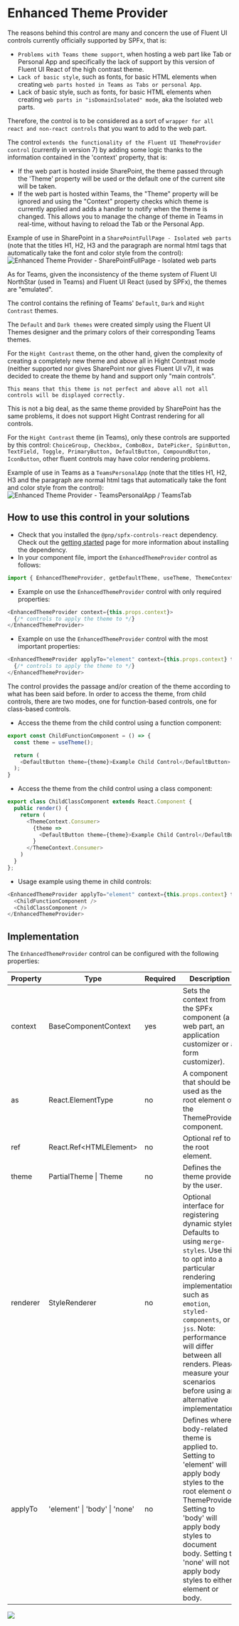 # Enhanced Theme Provider

The reasons behind this control are many and concern the use of Fluent UI controls currently officially supported by SPFx, that is:

- `Problems with Teams theme support`, when hosting a web part like Tab or Personal App and specifically the lack of support by this version of Fluent UI React of the high contrast theme.
- `Lack of basic style`, such as fonts, for basic HTML elements when creating `web parts hosted in Teams as Tabs or personal App`.
- Lack of basic style, such as fonts, for basic HTML elements when creating `web parts in "isDomainIsolated" mode`, aka the Isolated web parts.

Therefore, the control is to be considered as a sort of `wrapper for all react and non-react controls` that you want to add to the web part.

The control `extends the functionality of the Fluent UI ThemeProvider control` (currently in version 7) by adding some logic thanks to the information contained in the 'context' property, that is:

- If the web part is hosted inside SharePoint, the theme passed through the 'Theme' property will be used or the default one of the current site will be taken.
- If the web part is hosted within Teams, the "Theme" property will be ignored and using the "Context" property checks which theme is currently applied and adds a handler to notify when the theme is changed. This allows you to manage the change of theme in Teams in real-time, without having to reload the Tab or the Personal App.

Example of use in SharePoint in a `SharePointFullPage - Isolated web parts` (note that the titles H1, H2, H3 and the paragraph are normal html tags that automatically take the font and color style from the control):
![Enhanced Theme Provider - SharePointFullPage - Isolated web parts](../assets/EnhancedThemeProviderSharePoint.gif)

As for Teams, given the inconsistency of the theme system of Fluent UI NorthStar (used in Teams) and Fluent UI React (used by SPFx), the themes are "emulated".

The control contains the refining of Teams' `Default`, `Dark` and `Hight Contrast` themes.

The `Default` and `Dark themes` were created simply using the Fluent UI Themes designer and the primary colors of their corresponding Teams themes.

For the `Hight Contrast` theme, on the other hand, given the complexity of creating a completely new theme and above all in Hight Contrast mode (neither supported nor gives SharePoint nor gives Fluent UI v7), it was decided to create the theme by hand and support only "main controls".

`This means that this theme is not perfect and above all not all controls will be displayed correctly.`

This is not a big deal, as the same theme provided by SharePoint has the same problems, it does not support Hight Contrast rendering for all controls.

For the `Hight Contrast` theme (in Teams), only these controls are supported by this control: `ChoiceGroup, Checkbox, ComboBox, DatePicker, SpinButton, TextField, Toggle, PrimaryButton, DefaultButton, CompoundButton, IconButton`, other fluent controls may have color rendering problems.

Example of use in Teams as a `TeamsPersonalApp` (note that the titles H1, H2, H3 and the paragraph are normal html tags that automatically take the font and color style from the control):
![Enhanced Theme Provider - TeamsPersonalApp / TeamsTab](../assets/EnhancedThemeProviderTeams.gif)

## How to use this control in your solutions

- Check that you installed the `@pnp/spfx-controls-react` dependency. Check out the [getting started](../../#getting-started) page for more information about installing the dependency.
- In your component file, import the `EnhancedThemeProvider` control as follows:

```TypeScript
import { EnhancedThemeProvider, getDefaultTheme, useTheme, ThemeContext } from "@pnp/spfx-controls-react/lib/EnhancedThemeProvider";
```

- Example on use the `EnhancedThemeProvider` control with only required properties:

```TypeScript
<EnhancedThemeProvider context={this.props.context}>
  {/* controls to apply the theme to */}
</EnhancedThemeProvider>
```

- Example on use the `EnhancedThemeProvider` control with the most important properties:

```TypeScript
<EnhancedThemeProvider applyTo="element" context={this.props.context} theme={this.props.themeVariant}>
  {/* controls to apply the theme to */}
</EnhancedThemeProvider>
```

The control provides the passage and/or creation of the theme according to what has been said before.
In order to access the theme, from child controls, there are two modes, one for function-based controls, one for class-based controls.

- Access the theme from the child control using a function component:

```TypeScript
export const ChildFunctionComponent = () => {
  const theme = useTheme();

  return (
    <DefaultButton theme={theme}>Example Child Control</DefaultButton>
  );
}
```

- Access the theme from the child control using a class component:

```TypeScript
export class ChildClassComponent extends React.Component {
  public render() {
    return (
      <ThemeContext.Consumer>
        {theme =>
          <DefaultButton theme={theme}>Example Child Control</DefaultButton>
        }
      </ThemeContext.Consumer>
    )
  }
};
```

- Usage example using theme in child controls:

```TypeScript
<EnhancedThemeProvider applyTo="element" context={this.props.context} theme={this.props.themeVariant}>
  <ChildFunctionComponent />
  <ChildClassComponent />
</EnhancedThemeProvider>
```

## Implementation

The `EnhancedThemeProvider` control can be configured with the following properties:

| Property | Type | Required | Description |
| ---- | ---- | ---- | ---- |
| context | BaseComponentContext | yes | Sets the context from the SPFx component (a web part, an application customizer or a form customizer). |
| as |  React.ElementType | no | A component that should be used as the root element of the ThemeProvider component. |
| ref | React.Ref&lt;HTMLElement&gt; | no | Optional ref to the root element. |
| theme | PartialTheme \| Theme | no | Defines the theme provided by the user. |
| renderer | StyleRenderer | no | Optional interface for registering dynamic styles. Defaults to using `merge-styles`. Use this to opt into a particular rendering implementation, such as `emotion`, `styled-components`, or `jss`. Note: performance will differ between all renders. Please measure your scenarios before using an alternative implementation. |
| applyTo | 'element' \| 'body' \| 'none' | no | Defines where body-related theme is applied to. Setting to 'element' will apply body styles to the root element of ThemeProvider. Setting to 'body' will apply body styles to document body. Setting to 'none' will not apply body styles to either element or body.|

![](https://telemetry.sharepointpnp.com/sp-dev-fx-controls-react/wiki/controls/EnhancedThemeProvider)
